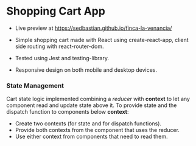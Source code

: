 # Shopping Cart App

- Live preview at https://sedbastian.github.io/finca-la-venancia/

- Simple shopping cart made with React using create-react-app, client side routing with react-router-dom.

- Tested using Jest and testing-library.

- Responsive design on both mobile and desktop devices.

### State Management

Cart state logic implemented combining a _reducer_ with **context** to let any component read and update state above it.
To provide state and the dispatch function to components below **context**:
  - Create two contexts (for state and for dispatch functions).
  - Provide both contexts from the component that uses the reducer.
  - Use either context from components that need to read them.